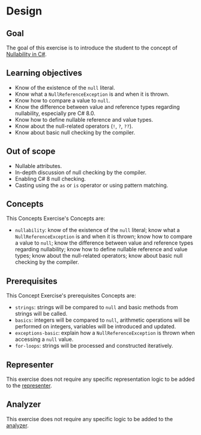 # Design

## Goal

The goal of this exercise is to introduce the student to the concept of [Nullability in C#][null-keyword].

## Learning objectives

- Know of the existence of the `null` literal.
- Know what a `NullReferenceException` is and when it is thrown.
- Know how to compare a value to `null`.
- Know the difference between value and reference types regarding nullability, especially pre C# 8.0.
- Know how to define nullable reference and value types.
- Know about the null-related operators (`!`, `?`, `??`).
- Know about basic null checking by the compiler.

## Out of scope

- Nullable attributes.
- In-depth discussion of null checking by the compiler.
- Enabling C# 8 null checking.
- Casting using the `as` or `is` operator or using pattern matching.

## Concepts

This Concepts Exercise's Concepts are:

- `nullability`: know of the existence of the `null` literal; know what a `NullReferenceException` is and when it is thrown; know how to compare a value to `null`; know the difference between value and reference types regarding nullability; know how to define nullable reference and value types; know about the null-related operators; know about basic null checking by the compiler.

## Prerequisites

This Concept Exercise's prerequisites Concepts are:

- `strings`: strings will be compared to `null` and basic methods from strings will be called.
- `basics`: integers will be compared to `null`, arithmetic operations will be performed on integers, variables will be introduced and updated.
- `exceptions-basic`: explain how a `NullReferenceException` is thrown when accessing a `null` value.
- `for-loops`: strings will be processed and constructed iteratively.

## Representer

This exercise does not require any specific representation logic to be added to the [representer][representer].

## Analyzer

This exercise does not require any specific logic to be added to the [analyzer][analyzer].

[analyzer]: https://github.com/exercism/csharp-analyzer
[representer]: https://github.com/exercism/csharp-representer
[null-keyword]: https://docs.microsoft.com/en-us/dotnet/csharp/language-reference/keywords/null
